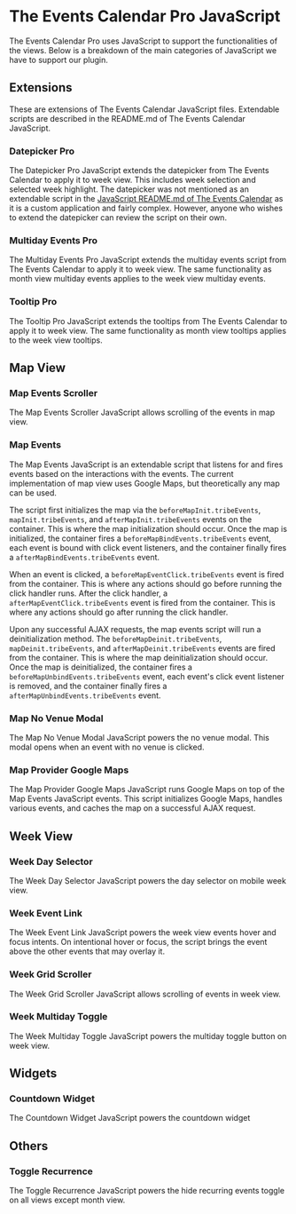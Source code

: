 # The Events Calendar Pro JavaScript

The Events Calendar Pro uses JavaScript to support the functionalities of the views. Below is a breakdown of the main categories of JavaScript we have to support our plugin.

## Extensions

These are extensions of The Events Calendar JavaScript files. Extendable scripts are described in the README.md of The Events Calendar JavaScript.

### Datepicker Pro

The Datepicker Pro JavaScript extends the datepicker from The Events Calendar to apply it to week view. This includes week selection and selected week highlight. The datepicker was not mentioned as an extendable script in the [JavaScript README.md of The Events Calendar](https://github.com/moderntribe/the-events-calendar/blob/master/src/resources/js/views/README.md) as it is a custom application and fairly complex. However, anyone who wishes to extend the datepicker can review the script on their own.

### Multiday Events Pro

The Multiday Events Pro JavaScript extends the multiday events script from The Events Calendar to apply it to week view. The same functionality as month view multiday events applies to the week view multiday events.

### Tooltip Pro

The Tooltip Pro JavaScript extends the tooltips from The Events Calendar to apply it to week view. The same functionality as month view tooltips applies to the week view tooltips.

## Map View

### Map Events Scroller

The Map Events Scroller JavaScript allows scrolling of the events in map view.

### Map Events

The Map Events JavaScript is an extendable script that listens for and fires events based on the interactions with the events. The current implementation of map view uses Google Maps, but theoretically any map can be used.

The script first initializes the map via the `beforeMapInit.tribeEvents`, `mapInit.tribeEvents`, and `afterMapInit.tribeEvents` events on the container. This is where the map initialization should occur. Once the map is initialized, the container fires a `beforeMapBindEvents.tribeEvents` event, each event is bound with click event listeners, and the container finally fires a `afterMapBindEvents.tribeEvents` event.

When an event is clicked, a `beforeMapEventClick.tribeEvents` event is fired from the container. This is where any actions should go before running the click handler runs. After the click handler, a `afterMapEventClick.tribeEvents` event is fired from the container. This is where any actions should go after running the click handler.

Upon any successful AJAX requests, the map events script will run a deinitialization method. The `beforeMapDeinit.tribeEvents`, `mapDeinit.tribeEvents`, and `afterMapDeinit.tribeEvents` events are fired from the container. This is where the map deinitialization should occur. Once the map is deinitialized, the container fires a `beforeMapUnbindEvents.tribeEvents` event, each event's click event listener is removed, and the container finally fires a `afterMapUnbindEvents.tribeEvents` event.

### Map No Venue Modal

The Map No Venue Modal JavaScript powers the no venue modal. This modal opens when an event with no venue is clicked.

### Map Provider Google Maps

The Map Provider Google Maps JavaScript runs Google Maps on top of the Map Events JavaScript events. This script initializes Google Maps, handles various events, and caches the map on a successful AJAX request.

## Week View

### Week Day Selector

The Week Day Selector JavaScript powers the day selector on mobile week view.

### Week Event Link

The Week Event Link JavaScript powers the week view events hover and focus intents. On intentional hover or focus, the script brings the event above the other events that may overlay it.

### Week Grid Scroller

The Week Grid Scroller JavaScript allows scrolling of events in week view.

### Week Multiday Toggle

The Week Multiday Toggle JavaScript powers the multiday toggle button on week view.

## Widgets

### Countdown Widget

The Countdown Widget JavaScript powers the countdown widget

## Others

### Toggle Recurrence

The Toggle Recurrence JavaScript powers the hide recurring events toggle on all views except month view.
